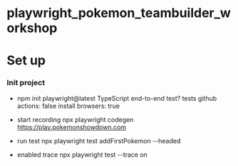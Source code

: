 # playwright_pokemon_teambuilder_workshop

# Set up

### Init project
 - npm init playwright@latest
    TypeScript
    end-to-end test? tests
    github actions: false
    install browsers: true

- start recording
npx playwright codegen https://play.pokemonshowdown.com

- run test 
npx playwright test addFirstPokemon --headed

- enabled trace
npx playwright test --trace on